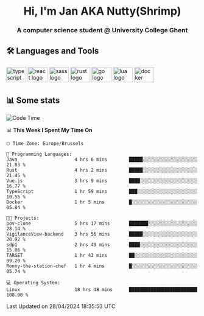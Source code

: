 <h1 align="center">Hi, I'm Jan AKA Nutty(Shrimp)</h1>
<h3 align="center">A computer science student @ University College Ghent</h3>

<h2 align="left">🛠️ Languages and Tools</h2>

###

<div align="left">
  <img src="https://cdn.jsdelivr.net/gh/devicons/devicon/icons/typescript/typescript-original.svg" height="40" width="52" alt="typescript logo"  />
  <img src="https://cdn.jsdelivr.net/gh/devicons/devicon/icons/react/react-original.svg" height="40" width="52" alt="react logo"  />
  <img src="https://cdn.jsdelivr.net/gh/devicons/devicon/icons/sass/sass-original.svg" height="40" width="52" alt="sass logo"  />
  <img src="https://cdn.jsdelivr.net/gh/devicons/devicon@latest/icons/rust/rust-original.svg" height="40" width="52" alt="rust logo" />
  <img src="https://cdn.jsdelivr.net/gh/devicons/devicon/icons/go/go-original.svg" height="40" width="52" alt="go logo"  />
  <img src="https://cdn.jsdelivr.net/gh/devicons/devicon/icons/lua/lua-original.svg" height="40" width="52" alt="lua logo"  />
  <img src="https://cdn.jsdelivr.net/gh/devicons/devicon/icons/docker/docker-original.svg" height="40" width="52" alt="docker logo"  />
</div>

<h2>📊 Some stats</h2>

<!--START_SECTION:waka-->
![Code Time](http://img.shields.io/badge/Code%20Time-4%2C438%20hrs%2018%20mins-blue)

📊 **This Week I Spent My Time On** 

```text
🕑︎ Time Zone: Europe/Brussels

💬 Programming Languages: 
Java                     4 hrs 6 mins        █████░░░░░░░░░░░░░░░░░░░░   21.83 % 
Rust                     4 hrs 2 mins        █████░░░░░░░░░░░░░░░░░░░░   21.45 % 
Vue.js                   3 hrs 9 mins        ████░░░░░░░░░░░░░░░░░░░░░   16.77 % 
TypeScript               1 hr 59 mins        ███░░░░░░░░░░░░░░░░░░░░░░   10.55 % 
Docker                   1 hr 5 mins         █░░░░░░░░░░░░░░░░░░░░░░░░   05.84 % 

🐱‍💻 Projects: 
pov-clone                5 hrs 17 mins       ███████░░░░░░░░░░░░░░░░░░   28.14 % 
VigilanceView-backend    3 hrs 56 mins       █████░░░░░░░░░░░░░░░░░░░░   20.92 % 
sdp1                     2 hrs 49 mins       ████░░░░░░░░░░░░░░░░░░░░░   15.06 % 
TARGET                   1 hr 43 mins        ██░░░░░░░░░░░░░░░░░░░░░░░   09.20 % 
Ronny-the-station-chef   1 hr 4 mins         █░░░░░░░░░░░░░░░░░░░░░░░░   05.74 % 

💻 Operating System: 
Linux                    18 hrs 48 mins      █████████████████████████   100.00 % 
```


 Last Updated on 28/04/2024 18:35:53 UTC
<!--END_SECTION:waka-->
